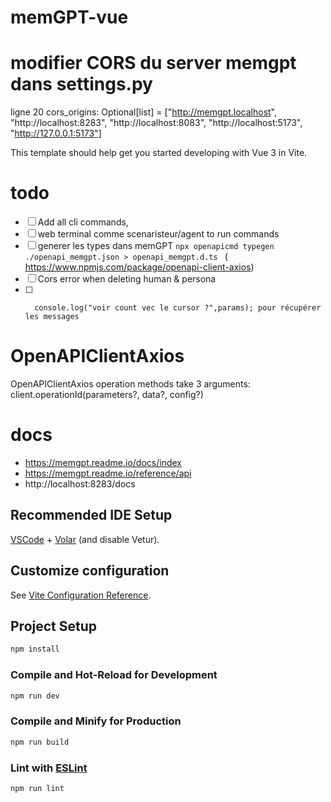 # memGPT-vue

# modifier CORS du server memgpt dans settings.py

ligne 20 cors_origins: Optional[list] = ["http://memgpt.localhost", "http://localhost:8283", "http://localhost:8083", "http://localhost:5173", "http://127.0.0.1:5173"]

This template should help get you started developing with Vue 3 in Vite.

# todo

- [ ] Add all cli commands,
- [ ] web terminal comme scenaristeur/agent to run commands
- [ ] generer les types dans memGPT `npx openapicmd typegen ./openapi_memgpt.json > openapi_memgpt.d.ts ` ( https://www.npmjs.com/package/openapi-client-axios)
- [ ] Cors error when deleting human & persona
- [ ]       console.log("voir count vec le cursor ?",params); pour récupérer les messages

# OpenAPIClientAxios

OpenAPIClientAxios operation methods take 3 arguments:
client.operationId(parameters?, data?, config?)

# docs

- https://memgpt.readme.io/docs/index
- https://memgpt.readme.io/reference/api
- http://localhost:8283/docs

## Recommended IDE Setup

[VSCode](https://code.visualstudio.com/) + [Volar](https://marketplace.visualstudio.com/items?itemName=Vue.volar) (and disable Vetur).

## Customize configuration

See [Vite Configuration Reference](https://vitejs.dev/config/).

## Project Setup

```sh
npm install
```

### Compile and Hot-Reload for Development

```sh
npm run dev
```

### Compile and Minify for Production

```sh
npm run build
```

### Lint with [ESLint](https://eslint.org/)

```sh
npm run lint
```
